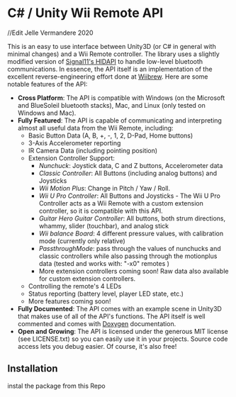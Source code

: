 C# / Unity Wii Remote API
=========================
//Edit Jelle Vermandere 2020

This is an easy to use interface between Unity3D (or C# in general with minimal changes) and a Wii Remote controller.
The library uses a slightly modified version of [Signal11's HIDAPI](https://github.com/signal11/hidapi) to handle
low-level bluetooth communications.  In essence, the API itself is an implementation of the excellent
reverse-engineering effort done at [Wiibrew](http://wiibrew.org/wiki/Wiimote).  Here are some notable features of the
API:

- **Cross Platform**: The API is compatible with Windows (on the Microsoft and BlueSoleil bluetooth stacks), Mac, and
  Linux (only tested on Windows and Mac).
- **Fully Featured**: The API is capable of communicating and interpreting almost all useful data from the Wii Remote,
  including:
    - Basic Button Data (A, B, +, -, 1, 2, D-Pad, Home buttons)
    - 3-Axis Accelerometer reporting
    - IR Camera Data (including pointing position)
    - Extension Controller Support:
        - *Nunchuck*: Joystick data, C and Z buttons, Accelerometer data
        - *Classic Controller*: All Buttons (including analog buttons) and Joysticks
        - *Wii Motion Plus*: Change in Pitch / Yaw / Roll.
        - *Wii U Pro Controller*: All Buttons and Joysticks - The Wii U Pro Controller acts as a Wii Remote with a custom extension controller, so it is compatible with this API.
        - *Guitar Hero Guitar Controller*: All buttons, both strum directions, whammy, slider (touchbar), and analog stick
        - *Wii balance Board*: 4 different pressure values, with calibration mode (currently only relative)
        - *PassthroughMode*: pass through the values of nunchucks and classic controllers while also passing through the motionplus data (tested and works with: "-x0" remotes )
        - More extension controllers coming soon!  Raw data also available for custom extension controllers.
    - Controlling the remote's 4 LEDs
    - Status reporting (battery level, player LED state, etc.)
    - More features coming soon!
- **Fully Documented**: The API comes with an example scene in Unity3D that makes use of all of the API's functions.  The
  API itself is well commented and comes with [Doxygen](http://www.stack.nl/~dimitri/doxygen/) documentation.
- **Open and Growing**: The API is licensed under the generous MIT license (see LICENSE.txt) so you can easily use it
  in your projects.  Source code access lets you debug easier.  Of course, it's also free!

Installation
------------

instal the package from this Repo

